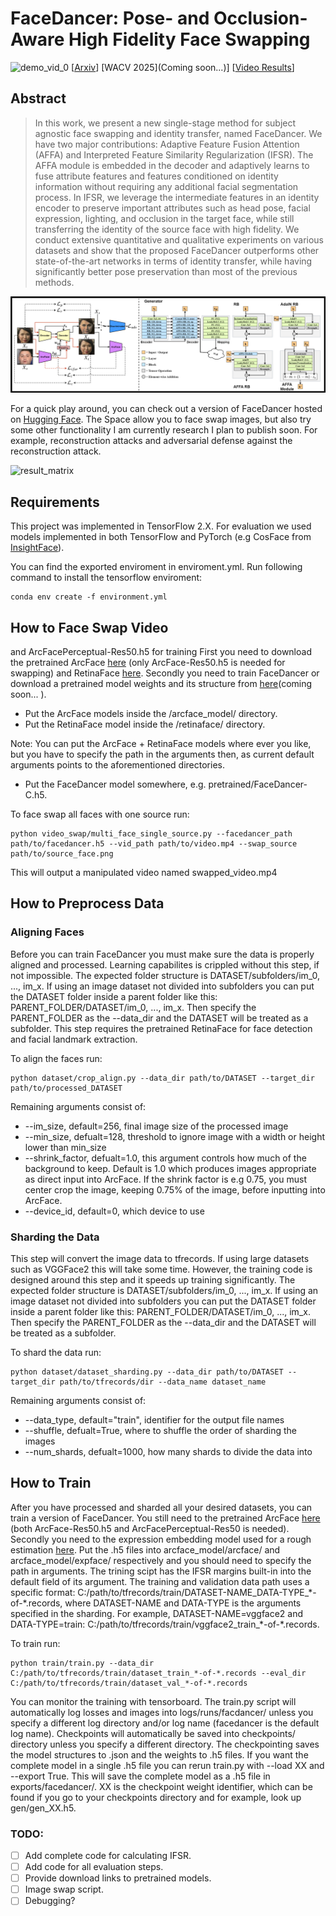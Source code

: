 # FaceDancer: Pose- and Occlusion-Aware High Fidelity Face Swapping
![demo_vid_0](assets/133_to_4.gif)
\[[Arxiv](https://arxiv.org/abs/2210.10473)\] \[WACV 2025](Coming soon...)\]  \[[Video Results](https://drive.google.com/drive/folders/1hHjK0W-Oo1HD6OZb97IdSifPs4_c6NNo?usp=sharing)\]
## Abstract
>In this work, we present a new single-stage method for
>subject agnostic face swapping and identity transfer, named
>FaceDancer. We have two major contributions: Adaptive
>Feature Fusion Attention (AFFA) and Interpreted Feature
>Similarity Regularization (IFSR). The AFFA module is embedded
> in the decoder and adaptively learns to fuse attribute
> features and features conditioned on identity information
> without requiring any additional facial segmentation process.
>In IFSR, we leverage the intermediate features
> in an identity encoder to preserve important attributes
> such as head pose, facial expression, lighting, and occlusion
> in the target face, while still transferring the identity
> of the source face with high fidelity. We conduct extensive
> quantitative and qualitative experiments on various
> datasets and show that the proposed FaceDancer outperforms
> other state-of-the-art networks in terms of identity
> transfer, while having significantly better pose preservation
> than most of the previous methods.

![overview](assets/facedancer_ov.png)

For a quick play around, you can check out a version of FaceDancer hosted on [Hugging Face](https://huggingface.co/spaces/felixrosberg/face-swap). The Space allow you to face swap images, but also try some other functionality I am currently research I plan to publish soon. For example, reconstruction attacks and adversarial defense against the reconstruction attack.

![result_matrix](assets/result_matrix.png)

## Requirements
This project was implemented in TensorFlow 2.X. For evaluation we used models implemented in both TensorFlow and PyTorch (e.g CosFace from [InsightFace](https://github.com/deepinsight/insightface/blob/master/recognition/arcface_torch)).

You can find the exported enviroment in enviroment.yml. Run following command to install the tensorflow enviroment:
```shell
conda env create -f environment.yml
```

## How to Face Swap Video
and ArcFacePerceptual-Res50.h5 for training
First you need to download the pretrained ArcFace [here](https://huggingface.co/felixrosberg/ArcFace) (only ArcFace-Res50.h5 is needed for swapping) and RetinaFace [here](https://huggingface.co/felixrosberg/RetinaFace). Secondly you need to train FaceDancer or download a pretrained model weights and its structure from [here](https://huggingface.co/felixrosberg/FaceDancer)(coming soon... ).
- Put the ArcFace models inside the /arcface_model/ directory.
- Put the RetinaFace model inside the /retinaface/ directory.

Note: You can put the ArcFace + RetinaFace models where ever you like, but you have to specify the path in the arguments then, as current default arguments points to the aforementioned directories.
- Put the FaceDancer model somewhere, e.g. pretrained/FaceDancer-C.h5.

To face swap all faces with one source run:
```shell
python video_swap/multi_face_single_source.py --facedancer_path path/to/facedancer.h5 --vid_path path/to/video.mp4 --swap_source path/to/source_face.png
```

This will output a manipulated video named swapped_video.mp4

## How to Preprocess Data

### Aligning Faces
Before you can train FaceDancer you must make sure the data is properly aligned and processed. Learning capabilites is crippled without this step, if not impossible. The expected folder structure is DATASET/subfolders/im_0, ..., im_x. If using an image dataset not divided into subfolders you can put the DATASET folder inside a parent folder like this: PARENT_FOLDER/DATASET/im_0, ..., im_x. Then specify the PARENT_FOLDER as the --data_dir and the DATASET will be treated as a subfolder. This step requires the pretrained RetinaFace for face detection and facial landmark extraction.

To align the faces run:
```shell
python dataset/crop_align.py --data_dir path/to/DATASET --target_dir path/to/processed_DATASET
```

Remaining arguments consist of:
- --im_size, default=256, final image size of the processed image
- --min_size, defualt=128, threshold to ignore image with a width or height lower than min_size
- --shrink_factor, defualt=1.0, this argument controls how much of the background to keep. Default is 1.0 which produces images appropriate as direct input into ArcFace. If the shrink factor is e.g 0.75, you must center crop the image, keeping 0.75% of the image, before inputting into ArcFace.
- --device_id, default=0, which device to use

### Sharding the Data
This step will convert the image data to tfrecords. If using large datasets such as VGGFace2 this will take some time. However, the training code is designed around this step and it speeds up training significantly. The expected folder structure is DATASET/subfolders/im_0, ..., im_x. If using an image dataset not divided into subfolders you can put the DATASET folder inside a parent folder like this: PARENT_FOLDER/DATASET/im_0, ..., im_x. Then specify the PARENT_FOLDER as the --data_dir and the DATASET will be treated as a subfolder.

To shard the data run:
```shell
python dataset/dataset_sharding.py --data_dir path/to/DATASET --target_dir path/to/tfrecords/dir --data_name dataset_name
```

Remaining arguments consist of:
- --data_type, default="train", identifier for the output file names
- --shuffle, defualt=True, where to shuffle the order of sharding the images
- --num_shards, defualt=1000, how many shards to divide the data into

## How to Train
After you have processed and sharded all your desired datasets, you can train a version of FaceDancer. You still need to the pretrained ArcFace [here](https://huggingface.co/felixrosberg/ArcFace) (both ArcFace-Res50.h5 and ArcFacePerceptual-Res50 is needed). Secondly you need to the expression embedding model used for a rough estimation [here](https://huggingface.co/felixrosberg/ExpressionEmbedder). Put the .h5 files into arcface_model/arcface/ and arcface_model/expface/ respectively and you should need to specify the path in arguments. The trining scipt has the IFSR margins built-in into the default field of its argument. The training and validation data path uses a specific format: C:/path/to/tfrecords/train/DATASET-NAME_DATA-TYPE_\*-of-\*.records, where DATASET-NAME and DATA-TYPE is the arguments specified in the sharding. For example, DATASET-NAME=vggface2 and DATA-TYPE=train: C:/path/to/tfrecords/train/vggface2_train_\*-of-\*.records.

To train run:
```shell
python train/train.py --data_dir C:/path/to/tfrecords/train/dataset_train_*-of-*.records --eval_dir C:/path/to/tfrecords/train/dataset_val_*-of-*.records
```

You can monitor the training with tensorboard. The train.py script will automatically log losses and images into logs/runs/facdancer/ unless you specify a different log directory and/or log name (facedancer is the default log name). Checkpoints will automatically be saved into checkpoints/ directory unless you specify a different directory. The checkpointing saves the model structures to .json and the weights to .h5 files. If you want the complete model in a single .h5 file you can rerun train.py with --load XX and --export True. This will save the complete model as a .h5 file in exports/facedancer/. XX is the checkpoint weight identifier, which can be found if you go to your checkpoints directory and for example, look up gen/gen_XX.h5.

### TODO:
- [ ] Add complete code for calculating IFSR.
- [ ] Add code for all evaluation steps.
- [ ] Provide download links to pretrained models.
- [ ] Image swap script.
- [ ] Debugging?
